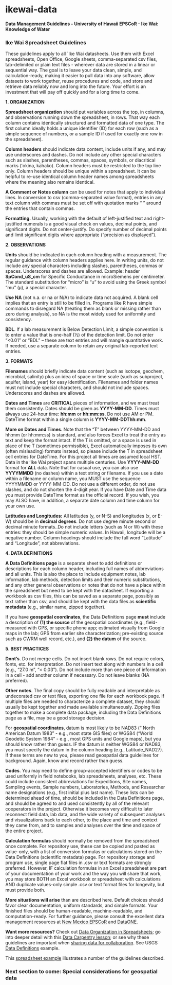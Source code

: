 # ikewai-data

**Data Management Guidelines - University of Hawaii EPSCoR - Ike Wai: Knowledge of Water**


### Ike Wai Spreadsheet Guidelines

These guidelines apply to all `Ike Wai datasheets. Use them with Excel spreadsheets, Open Office, Google sheets, comma-separated csv files, tab-delimited or plain text files - wherever data are stored in a linear or sequential way. The goal is to leave your data clean, simple, and calculation-ready, making it easier to pull data into any software, allow datasets to work together, reuse procedures and code, and store and retrieve data reliably now and long into the future. Your effort is an investment that will pay off quickly and for a long time to come.

**1. ORGANIZATION**

**Spreadsheet organization** should put variables across the top, in columns, and observations running down the spreadsheet, in rows. That way each column contains identically structured and formatted data of one type. The first column ideally holds a unique identifier (ID) for each row (such as a simple sequence of numbers, or a sample ID if used for exactly one row in the spreadsheet).

**Column headers** should indicate data content, include units if any, and may use underscores and dashes. Do not include any other special characters such as slashes, parentheses, commas, spaces, symbols, or diacritical marks (ʻokina, kāhako). Column headers must be restricted to the top line only. Column headers should be unique within a spreadsheet. It can be helpful to re-use identical column header names among spreadsheets where the meaning also remains identical. 

**A Comment or Notes column** can be used for notes that apply to individual lines. In conversion to csv (comma-separated value format), entries in any text column with commas must be set off with quotation marks “ ” around the entries that contain commas.

**Formatting.** Usually, working with the default of left-justified text and right-justified numerals is a good visual check on values, decimal points, and significant digits. Do not center-justify. Do specify number of decimal points and limit significant digits where appropriate (“precision as displayed”).


**2. OBSERVATIONS**

**Units** should be indicated in each column heading with a measurement. The regular guidance with column headers applies here. In writing units, do not include any special characters including slashes, parentheses, commas or spaces. Underscores and dashes are allowed.
   Example: header **SpCond_uS_cm** for Specific Conductance in microSiemens per centimeter. The standard substitution for “micro” is “u” to avoid using the Greek symbol “mu” (μ), a special character.

**Use NA** (not n.a. or na or N/A) to indicate data not acquired. A blank cell implies that an entry is still to be filled in. Programs like R have simple commands to disregard NA (treating them as blank or missing rather than zero during analysis), so NA is the most widely used for uniformity and consistency.

**BDL**. If a lab measurement is Below Detection Limit, a simple convention is to enter a value that is one-half (½) of the detection limit. Do not enter “<0.01” or “BDL” – these are text entries and will mangle quantitative work. If needed, use a separate column to retain any original lab-reported text entries.


**3. FORMATS**

**Filenames** should briefly indicate data content (such as isotope, geochem, microbial, salinity) plus an idea of space or time scale (such as subproject, aquifer, island, year)  for easy identification. Filenames and folder names must not include special characters, and should not include spaces. Underscores and dashes are allowed.






**Dates and Times** are **CRITICAL** pieces of information, and we must treat them consistently.
Dates should be given as **YYYY-MM-DD**.
Times must always use 24-hour time: **hh:mm** or **hh:mm:ss**.  Do not use AM or PM.
DateTime format within a single column is **YYYY-MM-DDThh:mm**.

**More on Dates and Times**. Note that the “**T**” between YYYY-MM-DD and hh:mm (or hh:mm:ss) is standard, and also forces Excel to treat the entry as text and keep the format intact. If the T is omitted, or a space is used in place of the T (sometimes permissible), Excel automatically imposes its own (often misleading) formats instead, so please include the T in spreadsheet cell entries for DateTime. For this project all times are assumed local HST. 
   Data in the ʻIke Wai project spans multiple centuries. Use **YYYY-MM-DD** format for **ALL** data. Note that for casual use, you can also use **YYYYMMDD** (no dashes) within a text string or filename. If you use a date within a filename or column name, you MUST use the sequence YYYYMMDD or YYYY-MM-DD. Do not use a different order, do not use slashes, and do not shorten the 4-digit year.
   If you have Date and Time data you must provide DateTime format as the official record. If you wish, you may ALSO have, in addition, a separate date column and time column for your own use.

**Latitudes and Longitudes:** All latitudes (y, or N-S) and longitudes (x, or E-W) should be in **decimal degrees**.  Do not use degree minute second or decimal minute formats..Do not include letters (such as N or W) with these entries: they should be simple numeric values.  In Hawaii, longitude will be a negative number. Column headings should include the full word “Latitude” and “Longitude”, not abbreviations.


**4. DATA DEFINITIONS**

**A Data Definitions page** is a separate sheet to add definitions or descriptions for each column header, including full names of abbreviations and all units. This is also the place to include equipment notes, lab information, lab methods, detection limits and their numeric substitutions, and any other general observations or notes that do not have a place within the spreadsheet but need to be kept with the datasheet. If exporting a workbook as csv files, this can be saved as a separate page, possibly as text rather than csv, and should be kept with the data files as **scientific metadata** (e.g., similar name, zipped together).

If you have **geospatial coordinates**, the Data Definitions page **must** include a description of **(1) the source** of the geospatial coordinates (e.g., field-measured with GPS, or specific phone app; estimated visually from Google maps in the lab; GPS from earlier site characterization; pre-existing source such as CWRM well record, etc.), and **(2) the datum** of the source.


**5. BEST PRACTICES**

**Dont’s**. Do not merge cells. Do not insert blank rows. Do not require colors, fonts, etc. for interpretation. Do not insert text along with numbers in a cell (e.g., “27.0 m”, “< 0.03”). Do not include more than one piece of information in a cell - add another column if necessary. Do not leave blanks (NA preferred).

**Other notes**. The final copy should be fully readable and interpretable as undecorated csv or text files, exporting one file for each workbook page. If multiple files are needed to characterize a complete dataset, they should usually be kept together and made available simultaneously. Zipping files together to make a complete data package, including the Data Definitions page as a file, may be a good storage decision.

For **geospatial coordinates**, datum is most likely to be NAD83 (“ North American Datum 1983” - e.g., most state GIS files) or WGS84 (“World Geodetic System 1984” - e.g., most GPS units and Google maps), but you should know rather than guess. IF the datum is neither WGS84 or NAD83, you must specify the datum in the column heading (e.g., Latitude_NAD27). If these terms are new to you, please read geospatial data guidelines for background. Again, know and record rather than guess.

**Codes**. You may need to define group-accepted identifiers or codes to be used uniformly in field notebooks, lab spreadsheets, analyses, etc. These could include consistent abbreviations for Expeditions, Site names, Sampling events, Sample numbers, Laboratories, Methods, and Researcher name designations (e.g., first initial plus last name). These lists can be determined ahead of time, should be included in the Data Definitions page, and should be agreed to and used consistently by all of the relevant cooperators in the project. Otherwise it becomes very difficult to later reconnect field data, lab data, and the wide variety of subsequent analyses and visualizations back to each other, to the place and time and context they came from, and to samples and analyses over the time and space of the entire project. 

**Calculation formulas** should normally be removed from the spreadsheet once complete. For repository use, these can be copied and pasted as value-only, with a list of conversion formulas or calculations stored on the Data Definitions (scientific metadata) page. For repository storage and program use, single page flat files in .csv or text formats are strongly preferred. However, IF calculation formulas in an Excel spreadsheet are part of your documentation of your work and the way you will share that work, you may store BOTH an Excel workbook or spreadsheet with calculations AND duplicate values-only simple .csv or text format files for longevity, but must provide both.

**More situations will arise** than are described here. Default choices should favor clear documentation, uniform standards, and simple formats. Your finished files should be human-readable, machine-readable, and computation-ready. For further guidance, please consult the excellent data management resources at [New Mexico EPSCoR](https://www.nmepscor.org/data_portal/data-management-document-training) and [DataONE](https://www.dataone.org/sites/all/documents/DataONE_BP_Primer_020212.pdf).
 
**Want more resources?** Check out [Data Organization in Spreadsheets](https://peerj.com/preprints/3183/); go into deeper detail with this [Data Carpentry lesson](http://www.datacarpentry.org/spreadsheet-ecology-lesson/); or see why these guidelines are important when [sharing data for collaboration](https://peerj.com/preprints/3139.pdf). See USGS [Data Definitions](https://nhd.usgs.gov/NHDDataDictionary_model2.0.pdf) example.


This [spreadsheet example](https://docs.google.com/spreadsheets/d/18O8ZBmzKx5ftix5-Hkz8sMj7fFLtMiLqhye2BUhTDog/edit#gid=0) illustrates a number of the guidelines described.

### Next section to come: Special considerations for geospatial data

